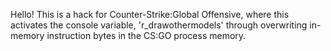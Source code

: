 Hello! This is a hack for Counter-Strike:Global Offensive, where this activates the console variable, 'r_drawothermodels' through overwriting in-memory instruction bytes in the CS:GO process memory.
